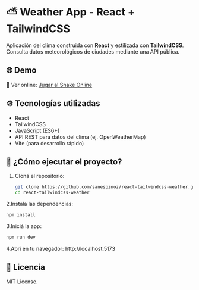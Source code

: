 # ⛅ Weather App - React + TailwindCSS

Aplicación del clima construida con **React** y estilizada con **TailwindCSS**.  
Consulta datos meteorológicos de ciudades mediante una API pública.

## 🌐 Demo

🚀 Ver online: [Jugar al Snake Online](https://sanespinoz.github.io/js-snake-game/)


## ⚙️ Tecnologías utilizadas

- React
- TailwindCSS
- JavaScript (ES6+)
- API REST para datos del clima (ej. OpenWeatherMap)
- Vite (para desarrollo rápido)

## 🚀 ¿Cómo ejecutar el proyecto?

1. Cloná el repositorio:
   ```bash
   git clone https://github.com/sanespinoz/react-tailwindcss-weather.git
   cd react-tailwindcss-weather
   ```
2.Instalá las dependencias:

  ```bash
  npm install
 ```
3.Iniciá la app:

  ```bash
  npm run dev
   ```

4.Abrí en tu navegador: http://localhost:5173

## 📄 Licencia
MIT License.

